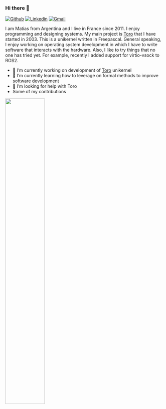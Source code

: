 ### Hi there 👋
[![Github](https://img.shields.io/badge/-Github-000?style=flat&logo=Github&logoColor=white)](https://github.com/MatiasVara)
[![Linkedin](https://img.shields.io/badge/-LinkedIn-blue?style=flat&logo=Linkedin&logoColor=white)](https://www.linkedin.com/in/matias-vara/)
[![Gmail](https://img.shields.io/badge/-Gmail-c14438?style=flat&logo=Gmail&logoColor=white)](mailto:matiasevara@gmail.com)

I am Matias from Argentina and I live in France since 2011. I enjoy programming and designing systems. My main project is [Toro](httt://www.torokernel.io) that I have started in 2003. This is a unikernel written in Freepascal. General speaking, I enjoy working on operating system development in which I have to write software that interacts with the hardware. Also, I like to try things that no one has tried yet. For example, recently I added support for virtio-vsock to ROS2.

- 🔭 I’m currently working on development of [Toro](htttp://www.torokernel.io) unikernel
- 🌱 I’m currently learning how to leverage on formal methods to improve software development
- 🤔 I’m looking for help with Toro
- Some of my contributions
<p>
<img width="50%" align="center" src="https://github-readme-stats.vercel.app/api?username=MatiasVara&show_icons=true&hide_border=true" />
</p>